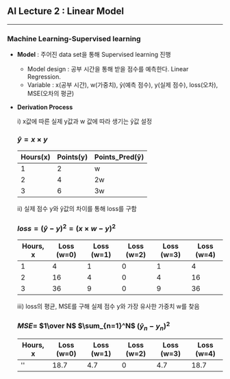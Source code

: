  ## **AI Lecture 2 : Linear Model**
 ---
 ### Machine Learning-Supervised learning
 * **Model** : 주어진 data set을 통해 Supervised learning 진행
   + Model design : 공부 시간을 통해 받을 점수를 예측한다. Linear Regression. 
   + Variable : x(공부 시간), w(가중치), ŷ(예측 점수), y(실제 점수), loss(오차), MSE(오차의 평균)
 * **Derivation Process**

   i) x값에 따른 실제 y값과 w 값에 따라 생기는 ŷ값 설정
   ### $ŷ = x \times y$

   |Hours(x)|Points(y)|Points_Pred(ŷ)|
   |---|---|---|
   |1|2|w|
   |2|4|2w|
   |3|6|3w|

   ii)  실제 점수 y와 ŷ값의 차이를 통해 loss를 구함 

   ### $loss = (ŷ - y)^{2} = (x \times w - y)^{2}$

   |Hours, x|Loss (w=0)|Loss (w=1)|Loss (w=2)|Loss (w=3)|Loss (w=4)|
   |---|---|---|---|---|---|
   |1|4|1|0|1|4|
   |2|16|4|0|4|16|
   |3|36|9|0|9|36|

   iii) loss의 평균, MSE를 구해 실제 점수 y와 가장 유사한 가중치 w를 찾음
  
   ### $MSE =$ $1\over N$ $\sum_{n=1}^N$ $(\hat{y}_n-y_n)^{2}$

   |Hours, x|Loss (w=0)|Loss (w=1)|Loss (w=2)|Loss (w=3)|Loss (w=4)|
   |---|---|---|---|---|---|
   |''|18.7|4.7|0|4.7|18.7|

